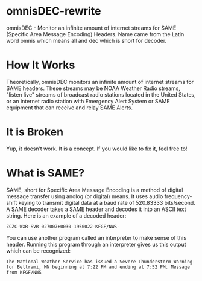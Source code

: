 # omnisDEC-rewrite
omnisDEC - Monitor an infinite amount of internet streams for SAME (Specific Area Message Encoding) Headers. Name came from the Latin word omnis which means all and dec which is short for decoder.

# How It Works
Theoretically, omnisDEC monitors an infinite amount of internet streams for SAME headers. These streams may be NOAA Weather Radio streams, "listen live" streams of broadcast radio stations located in the United States, or an internet radio station with Emergency Alert System or SAME equipment that can receive and relay SAME Alerts.

# It is Broken
Yup, it doesn’t work. It is a concept. If you would like to fix it, feel free to! 

# What is SAME?
SAME, short for Specific Area Message Encoding is a method of digital message transfer using anolog (or digital) means. It uses audio frequency-shift keying to transmit digital data at a baud rate of 520.83333 bits/second. A SAME decoder takes a SAME header and decodes it into an ASCII text string. Here is an example of a decoded header:

```ZCZC-WXR-SVR-027007+0030-1950022-KFGF/NWS-```

You can use another program called an interpreter to make sense of this header. Running this program through an interpreter gives us this output which can be recognized:

```The National Weather Service has issued a Severe Thunderstorm Warning for Beltrami, MN beginning at 7:22 PM and ending at 7:52 PM. Message from KFGF/NWS```
